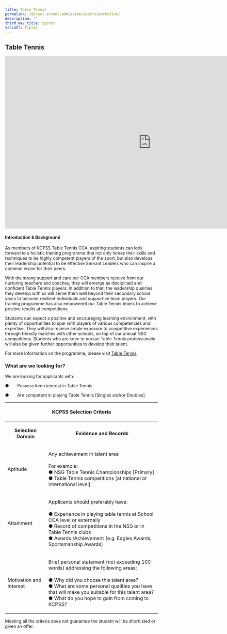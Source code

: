 ```yaml
---
title: Table Tennis
permalink: /direct-school-admission/sports/permalink/
description: ""
third_nav_title: Sports
variant: tiptap
---
```

<h2>Table Tennis</h2>
<div class="iframe-wrapper">
<iframe height="569" width="960" allowfullscreen="true" frameborder="0" src="https://docs.google.com/presentation/d/e/2PACX-1vRcOKnx6PXGjwGEnxWBwVR92d7PEPMSJNuGLL2_d8Dtbn2-IH6jMOd_wluyzAxTdtkkG6x3vVjqXdlN/embed?start=false&amp;loop=true&amp;delayms=3000"></iframe>
</div>
<h4>Introduction &amp; Background</h4>
<p>As members of KCPSS Table Tennis CCA, aspiring students can look forward
to a holistic training programme that not only hones their skills and techniques
to be highly competent players of the sport, but also develops their leadership
potential to be effective Servant Leaders who can inspire a common vision
for their peers.</p>
<p>With the strong support and care our CCA members receive from our nurturing
teachers and coaches, they will emerge as disciplined and confident Table
Tennis players. In addition to that, the leadership qualities they develop
with us will serve them well beyond their secondary school years to become
resilient individuals and supportive team players. Our training programme
has also empowered our Table Tennis teams to achieve positive results at
competitions.</p>
<p>Students can expect a positive and encouraging learning environment, with
plenty of opportunities to spar with players of various competencies and
expertise. They will also receive ample exposure to competitive experiences
through friendly matches with other schools, on top of our annual NSG competitions.
Students who are keen to pursue Table Tennis professionally will also be
given further opportunities to develop their talent.</p>
<p>For more information on the programme, please visit <a href="https://www.kuochuanpresbyteriansec.moe.edu.sg/the-kuo-chuan-experience/co-curricular-activities-cca/sports-n-games/table-tennis/" rel="noopener noreferrer nofollow" target="_blank">Table Tennis</a>&nbsp;</p>
<h3>What are we looking for?</h3>
<p>We are looking for applicants with:</p>
<p>●&nbsp;&nbsp;&nbsp;&nbsp;&nbsp;&nbsp;&nbsp;Possess keen interest in Table
Tennis</p>
<p>●&nbsp;&nbsp;&nbsp;&nbsp;&nbsp;&nbsp;&nbsp;Are competent in playing Table
Tennis [Singles and/or Doubles].</p>
<table>
<tbody>
<tr>
<th rowspan="1" colspan="2">
<p>KCPSS Selection Criteria</p>
</th>
</tr>
<tr>
<th rowspan="1" colspan="1">
<p>Selection Domain</p>
</th>
<th rowspan="1" colspan="1">
<p>Evidence and Records</p>
</th>
</tr>
<tr>
<td rowspan="1" colspan="1">
<p>Aptitude</p>
</td>
<td rowspan="1" colspan="1">
<p>Any achievement in talent area
<br>
<br>For example:
<br>● NSG Table Tennis Championships [Primary]
<br>● Table Tennis competitions [at national or international level]</p>
</td>
</tr>
<tr>
<td rowspan="1" colspan="1">
<p>Attainment</p>
</td>
<td rowspan="1" colspan="1">
<p>Applicants should preferably have:
<br>
<br>● Experience in playing table tennis at School CCA level or externally
<br>● Record of competitions in the NSG or in Table Tennis clubs
<br>● Awards /Achievement (e.g. Eagles Awards, Sportsmanship Awards)</p>
</td>
</tr>
<tr>
<td rowspan="1" colspan="1">
<p>Motivation and Interest</p>
</td>
<td rowspan="1" colspan="1">
<p>Brief personal statement (not exceeding 100 words) addressing the following
areas:
<br>
<br>● Why did you choose this talent area?
<br>● What are some personal qualities you have that will make you suitable
for this talent area?
<br>● What do you hope to gain from coming to KCPSS?</p>
</td>
</tr>
</tbody>
</table>
<p>Meeting all the criteria does not guarantee the student will be shortlisted
or given an offer.</p>